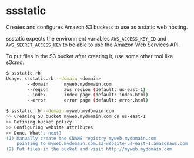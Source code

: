 ssstatic
========

Creates and configures Amazon S3 buckets to use as a static web hosting.

ssstatic expects the environment variables `AWS_ACCESS_KEY_ID` and `AWS_SECRET_ACCESS_KEY` to be able to use the Amazon Web Services API.

To put files in the S3 bucket after creating it, use some other tool like [s3cmd](http://s3tools.org/s3cmd-sync).

```sh
$ ssstatic.rb
Usage: ssstatic.rb --domain <domain>
        --domain      myweb.mydomain.com
        --region      aws region (default: us-east-1)
        --index       index page (default: index.html)
        --error       error page (default: error.html)
```

```sh
$ ssstatic.rb --domain myweb.mydomain.com
>> Creating S3 bucket myweb.mydomain.com on us-east-1
>> Defining bucket policy
>> Configuring website attributes
>> Done. What's next?
(1) Manually create the CNAME registry myweb.mydomain.com
    pointing to myweb.mydomain.com.s3-website-us-east-1.amazonaws.com
(2) Put files in the bucket and visit http://myweb.mydomain.com
```
